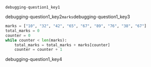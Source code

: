 ```ngMeta
debugging-question1_key1
```
debugging-question1_key2`marks`debugging-question1_key3

```python
marks = ["10", "32", "42", "65", "67", "89", "76", "38", "67"]
total_marks = 0
counter = 0
while counter < len(marks):
    total_marks = total_marks + marks[counter]
    counter = counter + 1
```
debugging-question1_key4